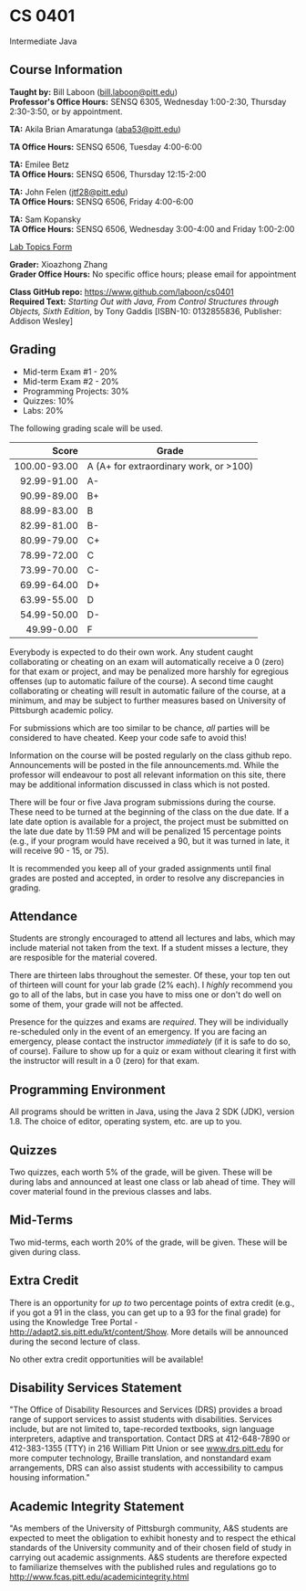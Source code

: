 # CS 0401
Intermediate Java

## Course Information

**Taught by:** Bill Laboon (bill.laboon@pitt.edu)  
**Professor's Office Hours:** SENSQ 6305, Wednesday 1:00-2:30, Thursday 2:30-3:50, or by appointment.  

**TA:** Akila Brian Amaratunga (aba53@pitt.edu)

**TA Office Hours:** SENSQ 6506, Tuesday 4:00-6:00 

**TA:** Emilee Betz  
**TA Office Hours:** SENSQ 6506, Thursday 12:15-2:00  

**TA:** John Felen (jtf28@pitt.edu)  
**TA Office Hours:** SENSQ 6506, Friday 4:00-6:00

**TA:** Sam Kopansky  
**TA Office Hours:** SENSQ 6506, Wednesday 3:00-4:00 and Friday 1:00-2:00

[Lab Topics Form](https://docs.google.com/forms/d/1FiXmJBGlI6MSZlCxUUGdwOFTJmCw6xskLTIBfhkTatA/viewform?usp=send_form)

**Grader:** Xioazhong Zhang  
**Grader Office Hours:** No specific office hours; please email for appointment

**Class GitHub repo:** https://www.github.com/laboon/cs0401  
**Required Text:** _Starting Out with Java, From Control Structures through Objects, Sixth Edition_, by Tony Gaddis [ISBN-10: 0132855836, Publisher: Addison Wesley]  

## Grading

* Mid-term Exam #1 - 20%
* Mid-term Exam #2 - 20%
* Programming Projects: 30%
* Quizzes: 10%
* Labs: 20%


The following grading scale will be used.

Score  | Grade
-----: | ------------------------------
100.00-93.00 | A (A+ for extraordinary work, or >100)
92.99-91.00  | A-
90.99-89.00  | B+
88.99-83.00  | B
82.99-81.00 | B-
80.99-79.00 | C+
78.99-72.00 | C
73.99-70.00 | C-
69.99-64.00 | D+
63.99-55.00 | D
54.99-50.00 | D-
49.99-0.00 | F

Everybody is expected to do their own work.  Any student caught collaborating or cheating on an exam will automatically receive a 0 (zero) for that exam or project, and may be penalized more harshly for egregious offenses (up to automatic failure of the course).  A second time caught collaborating or cheating will result in automatic failure of the course, at a minimum, and may be subject to further measures based on University of Pittsburgh academic policy.

For submissions which are too similar to be chance, _all_ parties will be considered to have cheated.  Keep your code safe to avoid this!

Information on the course will be posted regularly on the class github repo.  Announcements will be posted in the file announcements.md.  While the professor will endeavour to post all relevant information on this site, there may be additional information discussed in class which is not posted.

There will be four or five Java program submissions during the course.  These need to be turned at the beginning of the class on the due date.  If a late date option is available for a project, the project must be submitted on the late due date by 11:59 PM and will be penalized 15 percentage points (e.g., if your program would have received a 90, but it was turned in late, it will receive 90 - 15, or 75).

It is recommended you keep all of your graded assignments until final
grades are posted and accepted, in order to resolve any discrepancies
in grading.

## Attendance

Students are strongly encouraged to attend all lectures and labs, which may include material not taken from the text.  If a student misses a lecture, they are resposible for the material covered.

There are thirteen labs throughout the semester.  Of these, your top ten out of thirteen will count for your lab grade (2% each).  I _highly_ recommend you go to all of the labs, but in case you have to miss one or don't do well on some of them, your grade will not be affected.

Presence for the quizzes and exams are *required*. They will be individually re-scheduled only in the event of an emergency. If you are facing an emergency, please contact the instructor *immediately* (if it is safe to do so, of course).  Failure to show up for a quiz or  exam without clearing it first with the instructor will result in a 0 (zero) for that exam.  

## Programming Environment

All programs should be written in Java, using the Java 2 SDK (JDK), version 1.8.  The choice of editor, operating system, etc. are up to you.

## Quizzes

Two quizzes, each worth 5% of the grade, will be given.  These will be during labs and announced at least one class or lab ahead of time.  They will cover material found in the previous classes and labs.

## Mid-Terms

Two mid-terms, each worth 20% of the grade, will be given.  These will be given during class.

## Extra Credit

There is an opportunity for _up to_ two percentage points of extra credit (e.g., if you got a 91 in the class, you can get up to a 93 for the final grade) for using the Knowledge Tree Portal - http://adapt2.sis.pitt.edu/kt/content/Show.  More details will be announced during the second lecture of class.

No other extra credit opportunities will be available!

## Disability Services Statement

"The Office of Disability Resources and
Services (DRS) provides a broad range of support services to assist
students with disabilities. Services include, but are not limited to,
tape-recorded textbooks, sign language interpreters, adaptive and
transportation. Contact DRS at 412-648-7890 or 412-383-1355 (TTY) in
216 William Pitt Union or see www.drs.pitt.edu for more computer
technology, Braille translation, and nonstandard exam arrangements,
DRS can also assist students with accessibility to campus housing
information."

## Academic Integrity Statement

"As members of the University of
Pittsburgh community, A&S students are expected to meet the obligation
to exhibit honesty and to respect the ethical standards of the
University community and of their chosen field of study in carrying
out academic assignments. A&S students are therefore expected to
familiarize themselves with the published rules and regulations go to
http://www.fcas.pitt.edu/academicintegrity.html


